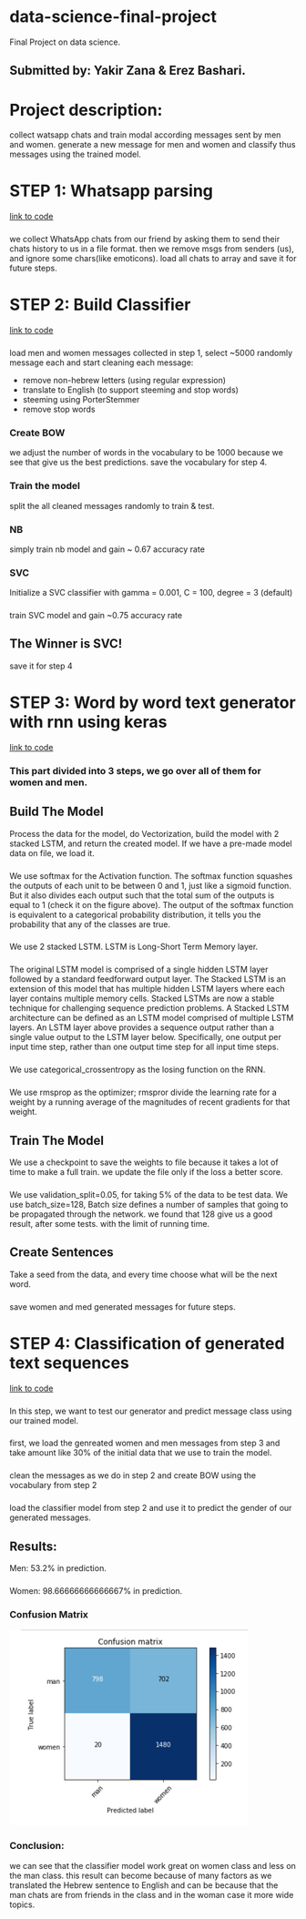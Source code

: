 # data-science-final-project
Final Project on data science.
## Submitted by: Yakir Zana & Erez Bashari.

# Project description:
collect watsapp chats and train modal according messages sent by men and women. generate a new message for men and women and classify thus messages using the trained model.

# STEP 1: Whatsapp parsing
[link to code](https://github.com/yakirzana/data-science-final-project/blob/master/whatsapp_parsing.ipynb)
###
we collect WhatsApp chats from our friend by asking them to send their chats history to us in a file format. then we remove msgs from senders (us), and ignore some chars(like emoticons). load all chats to array and save it for future steps.
##

# STEP 2: Build Classifier
[link to code](https://github.com/yakirzana/data-science-final-project/blob/master/classification.ipynb)
###
load men and women messages collected in step 1, select ~5000 randomly message each and start cleaning each message:
* remove non-hebrew letters (using regular expression)
* translate to English (to support steeming and stop words)
* steeming using PorterStemmer
* remove stop words
### Create BOW
we adjust the number of words in the vocabulary to be 1000 because we see that give us the best predictions. save the vocabulary for step 4.
### Train the model
split the all cleaned messages randomly to train & test.
### NB
simply train nb model and gain ~ 0.67 accuracy rate
### SVC
Initialize a SVC classifier with gamma = 0.001, C = 100, degree = 3 (default)
###
train SVC model and gain ~0.75 accuracy rate
## The Winner is SVC!
save it for step 4
##

# STEP 3: Word by word text generator with rnn using keras
[link to code](https://github.com/yakirzana/data-science-final-project/blob/master/kares_rnn.ipynb)
### This part divided into 3 steps, we go over all of them for women and men.
## Build The Model
Process the data for the model, do Vectorization, build the model with 2 stacked LSTM, and return the created model. If we have a pre-made model data on file, we load it.
###
We use softmax for the Activation function. The softmax function squashes the outputs of each unit to be between 0 and 1, just like a sigmoid function. But it also divides each output such that the total sum of the outputs is equal to 1 (check it on the figure above). The output of the softmax function is equivalent to a categorical probability distribution, it tells you the probability that any of the classes are true.
###
We use 2 stacked LSTM. LSTM is Long-Short Term Memory layer.
###
The original LSTM model is comprised of a single hidden LSTM layer followed by a standard feedforward output layer. The Stacked LSTM is an extension of this model that has multiple hidden LSTM layers where each layer contains multiple memory cells. Stacked LSTMs are now a stable technique for challenging sequence prediction problems. A Stacked LSTM architecture can be defined as an LSTM model comprised of multiple LSTM layers. An LSTM layer above provides a sequence output rather than a single value output to the LSTM layer below. Specifically, one output per input time step, rather than one output time step for all input time steps.
###
We use categorical_crossentropy as the losing function on the RNN.
###
We use rmsprop as the optimizer; rmspror divide the learning rate for a weight by a running average of the magnitudes of recent gradients for that weight.
###
## Train The Model
We use a checkpoint to save the weights to file because it takes a lot of time to make a full train. we update the file only if the loss a better score.
###
We use validation_split=0.05, for taking 5% of the data to be test data. We use batch_size=128, Batch size defines a number of samples that going to be propagated through the network. we found that 128 give us a good result, after some tests. with the limit of running time.
## Create Sentences
Take a seed from the data, and every time choose what will be the next word. 
###
save women and med generated messages for future steps.


# STEP 4: Classification of generated text sequences
[link to code](https://github.com/yakirzana/data-science-final-project/blob/master/classification_of_generated%20.ipynb)
###
In this step, we want to test our generator and predict message class using our trained model. 
###
first, we load the genreated women and men messages from step 3 and take amount like 30% of the initial data that we use to train the model.
###
clean the messages as we do in step 2 and create BOW using the vocabulary from step 2
###
load the classifier model from step 2 and use it to predict the gender of our generated messages.
## Results:
Men: 53.2% in prediction.
###
Women: 98.66666666666667% in prediction.
### Confusion Matrix
![](https://github.com/yakirzana/data-science-final-project/blob/master/cm.PNG)
### Conclusion:
we can see that the classifier model work great on women class and less on the man class. this result can become because of many factors as we translated the Hebrew sentence to English and can be because that the man chats are from friends in the class and in the woman case it more wide topics.


